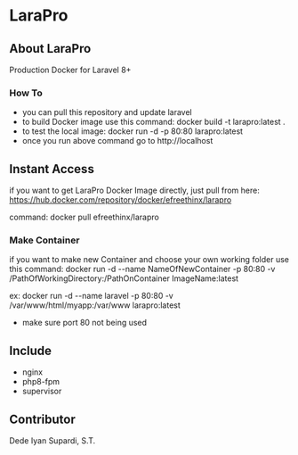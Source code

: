 # LaraPro


## About LaraPro

Production Docker for Laravel 8+


### How To
- you can pull this repository and update laravel
- to build Docker image use this command: docker build -t larapro:latest .
- to test the local image: docker run -d -p 80:80 larapro:latest
- once you run above command go to http://localhost


## Instant Access

if you want to get LaraPro Docker Image directly, just pull from here:
https://hub.docker.com/repository/docker/efreethinx/larapro

command: docker pull efreethinx/larapro

### Make Container

if you want to make new Container and choose your own working folder use this command:
docker run -d --name NameOfNewContainer -p 80:80 -v /PathOfWorkingDirectory:/PathOnContainer ImageName:latest

ex: docker run -d --name laravel -p 80:80 -v /var/www/html/myapp:/var/www larapro:latest

- make sure port 80 not being used

## Include
- nginx
- php8-fpm
- supervisor

## Contributor

Dede Iyan Supardi, S.T.
